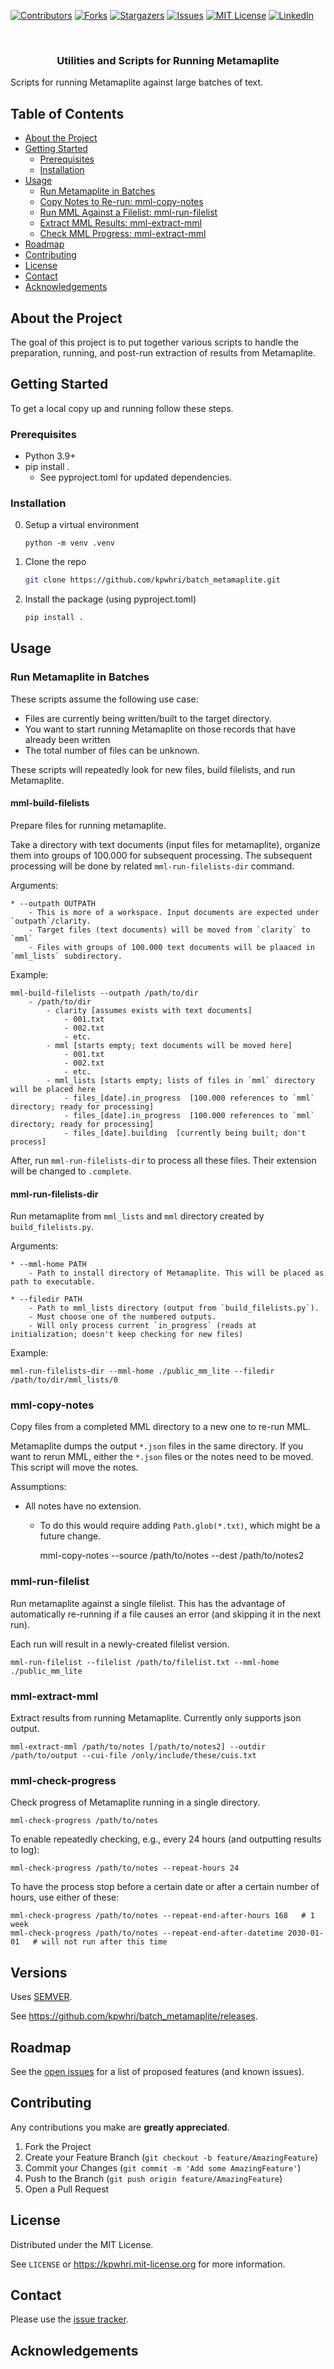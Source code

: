 [![Contributors][contributors-shield]][contributors-url]
[![Forks][forks-shield]][forks-url]
[![Stargazers][stars-shield]][stars-url]
[![Issues][issues-shield]][issues-url]
[![MIT License][license-shield]][license-url]
[![LinkedIn][linkedin-shield]][linkedin-url]



<!-- PROJECT LOGO -->
<br />
<div>
  <p>
    <!-- a href="https://github.com/kpwhri/batch_metamaplite">
      <img src="images/logo.png" alt="Logo">
    </a -->
  </p>

  <h3 align="center">Utilities and Scripts for Running Metamaplite</h3>

  <p>
    Scripts for running Metamaplite against large batches of text.
  </p>
</div>


<!-- TABLE OF CONTENTS -->
## Table of Contents

* [About the Project](#about-the-project)
* [Getting Started](#getting-started)
  * [Prerequisites](#prerequisites)
  * [Installation](#installation)
* [Usage](#usage)
  * [Run Metamaplite in Batches](#run-metamaplite-in-batches)
  * [Copy Notes to Re-run: mml-copy-notes](#mml-copy-notes)
  * [Run MML Against a Filelist: mml-run-filelist](#mml-run-filelist)
  * [Extract MML Results: mml-extract-mml](#mml-extract-mml)
  * [Check MML Progress: mml-extract-mml](#mml-check-progress)
* [Roadmap](#roadmap)
* [Contributing](#contributing)
* [License](#license)
* [Contact](#contact)
* [Acknowledgements](#acknowledgements)



## About the Project 
The goal of this project is to put together various scripts to handle the preparation, running, and post-run extraction of results from Metamaplite.


<!-- GETTING STARTED -->
## Getting Started

To get a local copy up and running follow these steps.

### Prerequisites

* Python 3.9+
* pip install .
  * See pyproject.toml for updated dependencies.

### Installation

0. Setup a virtual environment 
    ```shell
    python -m venv .venv 
    ```
1. Clone the repo
    ```sh
    git clone https://github.com/kpwhri/batch_metamaplite.git
    ```
2. Install the package (using pyproject.toml)
    ```sh
    pip install .
    ```

## Usage


### Run Metamaplite in Batches

These scripts assume the following use case:
* Files are currently being written/built to the target directory.
* You want to start running Metamaplite on those records that have already been written
* The total number of files can be unknown.

These scripts will repeatedly look for new files, build filelists, and run Metamaplite.

#### mml-build-filelists
Prepare files for running metamaplite.

Take a directory with text documents (input files for metamaplite), organize them into groups of 100.000
    for subsequent processing. The subsequent processing will be done by related `mml-run-filelists-dir` command.

Arguments:

    * --outpath OUTPATH
        - This is more of a workspace. Input documents are expected under `outpath`/clarity.
        - Target files (text documents) will be moved from `clarity` to `mml`
        - Files with groups of 100.000 text documents will be plaaced in `mml_lists` subdirectory.


Example:

    mml-build-filelists --outpath /path/to/dir
        - /path/to/dir
            - clarity [assumes exists with text documents]
                - 001.txt
                - 002.txt
                - etc.
            - mml [starts empty; text documents will be moved here]
                - 001.txt
                - 002.txt
                - etc.
            - mml_lists [starts empty; lists of files in `mml` directory will be placed here
                - files_[date].in_progress  [100.000 references to `mml` directory; ready for processing]
                - files_[date].in_progress  [100.000 references to `mml` directory; ready for processing]
                - files_[date].building  [currently being built; don't process]

After, run `mml-run-filelists-dir` to process all these files. Their extension will be changed to `.complete`.

#### mml-run-filelists-dir
Run metamaplite from `mml_lists` and `mml` directory created by `build_filelists.py`.


Arguments:

    * --mml-home PATH
        - Path to install directory of Metamaplite. This will be placed as path to executable.

    * --filedir PATH
        - Path to mml_lists directory (output from `build_filelists.py`).
        - Must choose one of the numbered outputs.
        - Will only process current `in_progress` (reads at initialization; doesn't keep checking for new files)

Example:

    mml-run-filelists-dir --mml-home ./public_mm_lite --filedir /path/to/dir/mml_lists/0


### mml-copy-notes
Copy files from a completed MML directory to a new one to re-run MML.

Metamaplite dumps the output `*.json` files in the same directory. If you want to rerun MML, either the `*.json` files or the notes need to be moved. This script will move the notes.

Assumptions:
* All notes have no extension.
  * To do this would require adding `Path.glob(*.txt)`, which might be a future change.


    mml-copy-notes --source /path/to/notes --dest /path/to/notes2


### mml-run-filelist

Run metamaplite against a single filelist. This has the advantage of automatically re-running if a file causes an error (and skipping it in the next run).

Each run will result in a newly-created filelist version.

    
    mml-run-filelist --filelist /path/to/filelist.txt --mml-home ./public_mm_lite


### mml-extract-mml

Extract results from running Metamaplite. Currently only supports json output.


    mml-extract-mml /path/to/notes [/path/to/notes2] --outdir /path/to/output --cui-file /only/include/these/cuis.txt


### mml-check-progress

Check progress of Metamaplite running in a single directory.


    mml-check-progress /path/to/notes

To enable repeatedly checking, e.g., every 24 hours (and outputting results to log):

    mml-check-progress /path/to/notes --repeat-hours 24

To have the process stop before a certain date or after a certain number of hours, use either of these:

    mml-check-progress /path/to/notes --repeat-end-after-hours 168   # 1 week
    mml-check-progress /path/to/notes --repeat-end-after-datetime 2030-01-01   # will not run after this time


## Versions

Uses [SEMVER](https://semver.org/).

See https://github.com/kpwhri/batch_metamaplite/releases.

<!-- ROADMAP -->
## Roadmap

See the [open issues](https://github.com/kpwhri/batch_metamaplite/issues) for a list of proposed features (and known issues).



<!-- CONTRIBUTING -->
## Contributing

Any contributions you make are **greatly appreciated**.

1. Fork the Project
2. Create your Feature Branch (`git checkout -b feature/AmazingFeature`)
3. Commit your Changes (`git commit -m 'Add some AmazingFeature'`)
4. Push to the Branch (`git push origin feature/AmazingFeature`)
5. Open a Pull Request


<!-- LICENSE -->
## License

Distributed under the MIT License. 

See `LICENSE` or https://kpwhri.mit-license.org for more information.



<!-- CONTACT -->
## Contact

Please use the [issue tracker](https://github.com/kpwhri/batch_metamaplite/issues). 


<!-- ACKNOWLEDGEMENTS -->
## Acknowledgements



<!-- MARKDOWN LINKS & IMAGES -->
<!-- https://www.markdownguide.org/basic-syntax/#reference-style-links -->
[contributors-shield]: https://img.shields.io/github/contributors/kpwhri/batch_metamaplite.svg?style=flat-square
[contributors-url]: https://github.com/kpwhri/batch_metamaplite/graphs/contributors
[forks-shield]: https://img.shields.io/github/forks/kpwhri/batch_metamaplite.svg?style=flat-square
[forks-url]: https://github.com/kpwhri/batch_metamaplite/network/members
[stars-shield]: https://img.shields.io/github/stars/kpwhri/batch_metamaplite.svg?style=flat-square
[stars-url]: https://github.com/kpwhri/batch_metamaplite/stargazers
[issues-shield]: https://img.shields.io/github/issues/kpwhri/batch_metamaplite.svg?style=flat-square
[issues-url]: https://github.com/kpwhri/batch_metamaplite/issues
[license-shield]: https://img.shields.io/github/license/kpwhri/batch_metamaplite.svg?style=flat-square
[license-url]: https://kpwhri.mit-license.org/
[linkedin-shield]: https://img.shields.io/badge/-LinkedIn-black.svg?style=flat-square&logo=linkedin&colorB=555
[linkedin-url]: https://www.linkedin.com/company/kaiserpermanentewashingtonresearch
<!-- [product-screenshot]: images/screenshot.png -->
